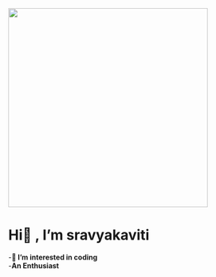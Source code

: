 <img src="https://thumbs.dreamstime.com/b/smiling-girl-sitting-laptop-learning-coding-cute-web-design-vector-illustration-isolated-white-background-bunner-136584573.jpg" width="400px" height="400px">


# Hi👋 , I’m sravyakaviti
-**👀 I’m interested in coding**
<br>
-**An Enthusiast**

